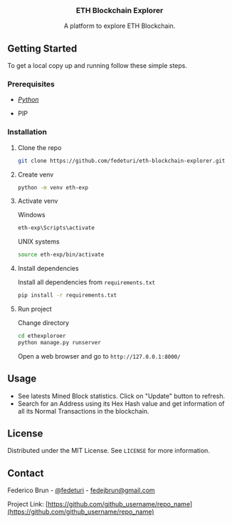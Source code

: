 <!--
*** To avoid retyping too much info. Do a search and replace for the following:
*** github_username, repo_name, twitter_handle, email, project_title, project_description
-->

<!-- PROJECT LOGO -->
<br />
<p align="center">

  <h3 align="center">ETH Blockchain Explorer</h3>

  <p align="center">
    A platform to explore ETH Blockchain.
  </p>
</p>

<!-- GETTING STARTED -->
## Getting Started

To get a local copy up and running follow these simple steps.

### Prerequisites

* _[Python](https://www.python.org/downloads/)_

* PIP

### Installation

1. Clone the repo
   ```sh
   git clone https://github.com/fedeturi/eth-blockchain-explorer.git
   ```
2. Create venv

   ```sh
   python -m venv eth-exp
   ```
3. Activate venv

	Windows
   ```sh
   eth-exp\Scripts\activate
   ```

	UNIX systems
   ```sh
   source eth-exp/bin/activate
   ```

4. Install dependencies 

	Install all dependencies from `requirements.txt`	
   ```sh
   pip install -r requirements.txt
   ```

4. Run project

	Change directory 
   ```sh
   cd ethexploroer
   python manage.py runserver
   ```

	Open a web browser and go to `http://127.0.0.1:8000/`
	



<!-- USAGE EXAMPLES -->
## Usage

* See latests Mined Block statistics. Click on "Update" button to refresh.
* Search for an Address using its Hex Hash value and get information of all its Normal Transactions in the blockchain.



<!-- LICENSE -->
## License

Distributed under the MIT License. See `LICENSE` for more information.



<!-- CONTACT -->
## Contact

Federico Brun - [@fedeturi](https://twitter.com/fedeturi) - [fedejbrun@gmail.com](mailto:fedejbrun@gmail.com)

Project Link: [https://github.com/github_username/repo_name](https://github.com/github_username/repo_name)






<!-- MARKDOWN LINKS & IMAGES -->
<!-- https://www.markdownguide.org/basic-syntax/#reference-style-links -->
[license-shield]: https://img.shields.io/github/license/github_username/repo.svg?style=for-the-badge
[license-url]: https://github.com/github_username/repo_name/blob/master/LICENSE.txt
[linkedin-shield]: https://img.shields.io/badge/-LinkedIn-black.svg?style=for-the-badge&logo=linkedin&colorB=555
[linkedin-url]: https://linkedin.com/in/github_username
